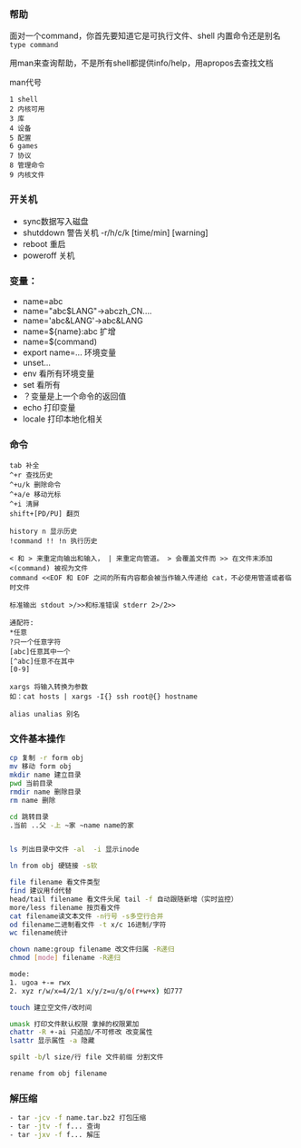 ### 帮助
面对一个command，你首先要知道它是可执行文件、shell 内置命令还是别名`type command`  

用man来查询帮助，不是所有shell都提供info/help，用apropos去查找文档

man代号
```shell
1 shell
2 内核可用
3 库
4 设备
5 配置
6 games
7 协议
8 管理命令
9 内核文件
```
### 开关机
- sync数据写入磁盘
- shutddown 警告关机 -r/h/c/k [time/min] [warning]
- reboot 重启
- poweroff 关机
### 变量：
- name=abc  
- name="abc$LANG"->abczh_CN....  
- name='abc&LANG'->abc&LANG  
- name=${name}:abc 扩增
- name=$(command)
- export name=... 环境变量
- unset...
- env 看所有环境变量
- set 看所有
- ？变量是上一个命令的返回值
- echo 打印变量
- locale 打印本地化相关
### 命令
```
tab 补全
^+r 查找历史
^+u/k 删除命令
^+a/e 移动光标
^+i 清屏
shift+[PD/PU] 翻页

history n 显示历史
!command !! !n 执行历史

< 和 > 来重定向输出和输入， | 来重定向管道。 > 会覆盖文件而 >> 在文件末添加  
<(command) 被视为文件
command <<EOF 和 EOF 之间的所有内容都会被当作输入传递给 cat，不必使用管道或者临时文件

标准输出 stdout >/>>和标准错误 stderr 2>/2>>  

通配符:  
*任意
?只一个任意字符  
[abc]任意其中一个
[^abc]任意不在其中
[0-9]

xargs 将输入转换为参数  
如：cat hosts | xargs -I{} ssh root@{} hostname

alias unalias 别名
```
### 文件基本操作
```bash
cp 复制 -r form obj
mv 移动 form obj
mkdir name 建立目录
pwd 当前目录
rmdir name 删除目录
rm name 删除

cd 跳转目录
.当前 ..父 -上 ~家 ~name name的家


ls 列出目录中文件 -al  -i 显示inode

ln from obj 硬链接 -s软

file filename 看文件类型
find 建议用fd代替
head/tail filename 看文件头尾 tail -f 自动跟随新增（实时监控）
more/less filename 按页看文件
cat filename读文本文件 -n行号 -s多空行合并
od filename二进制看文件 -t x/c 16进制/字符
wc filename统计

chown name:group filename 改文件归属 -R递归
chmod [mode] filename -R递归

mode:
1. ugoa +-= rwx
2. xyz r/w/x=4/2/1 x/y/z=u/g/o(r+w+x) 如777

touch 建立空文件/改时间

umask 打印文件默认权限 拿掉的权限累加
chattr -R +-ai 只追加/不可修改 改变属性
lsattr 显示属性 -a 隐藏

spilt -b/l size/行 file 文件前缀 分割文件

rename from obj filename
```
### 解压缩
```bash
- tar -jcv -f name.tar.bz2 打包压缩
- tar -jtv -f f... 查询
- tar -jxv -f f... 解压
```






